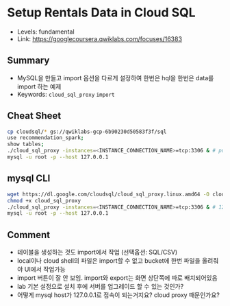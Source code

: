 # Setup Rentals Data in Cloud SQL
- Levels: fundamental
- Link: https://googlecoursera.qwiklabs.com/focuses/16383

## Summary
- MySQL을 만들고 import 옵션을 다르게 설정하여 한번은 hql을 한번은 data를 import 하는 예제
- Keywords: `cloud_sql_proxy` `import`

## Cheat Sheet
~~~bash
cp cloudsql/* gs://qwiklabs-gcp-6b90230d50583f3f/sql
use recommendation_spark;
show tables;
./cloud_sql_proxy -instances=<INSTANCE_CONNECTION_NAME>=tcp:3306 & # public 탭에 instance connection name이 있음
mysql -u root -p --host 127.0.0.1
~~~

## mysql CLI
~~~bash
wget https://dl.google.com/cloudsql/cloud_sql_proxy.linux.amd64 -O cloud_sql_proxy 
chmod +x cloud_sql_proxy
./cloud_sql_proxy -instances=<INSTANCE_CONNECTION_NAME>=tcp:3306 & # 127.0.0.1로 mysql 접속
mysql -u root -p --host 127.0.0.1
~~~

## Comment
- 테이블을 생성하는 것도 import에서 작업 (선택옵션: SQL/CSV)
- local이나 cloud shell의 파일은 import할 수 없고 bucket에 한번 파일을 올려줘야 UI에서 작업가능 
- import 버튼이 잘 안 보임. import와 export는 화면 상단쪽에 따로 배치되어있음
- lab 기본 설정으로 설치 후에 서버를 업그레이드 할 수 있는 것인가?
- 어떻게 mysql host가 127.0.0.1로 접속이 되는거지요? cloud proxy 때문인가요?
